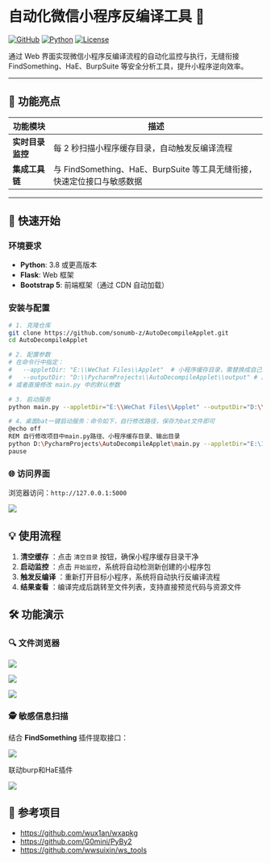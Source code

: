 # 自动化微信小程序反编译工具 🚀

[![GitHub](https://img.shields.io/badge/GitHub-sonumb%2FAutoDecompileApplet-blue)](https://github.com/sonumb-z/AutoDecompileApplet)
[![Python](https://img.shields.io/badge/Python-3.8%2B-blue)](https://www.python.org/)
[![License](https://img.shields.io/badge/License-MIT-green)](LICENSE)

通过 Web 界面实现微信小程序反编译流程的自动化监控与执行，无缝衔接 FindSomething、HaE、BurpSuite 等安全分析工具，提升小程序逆向效率。

---

## 🌟 功能亮点

| 功能模块         | 描述                                                         |
| ---------------- | ------------------------------------------------------------ |
| **实时目录监控** | 每 2 秒扫描小程序缓存目录，自动触发反编译流程                |
| **集成工具链**   | 与 FindSomething、HaE、BurpSuite 等工具无缝衔接，快速定位接口与敏感数据 |

---

## 🚀 快速开始

### 环境要求

- **Python**: 3.8 或更高版本
- **Flask**: Web 框架
- **Bootstrap 5**: 前端框架（通过 CDN 自动加载）

### 安装与配置

```bash
# 1. 克隆仓库
git clone https://github.com/sonumb-z/AutoDecompileApplet.git
cd AutoDecompileApplet

# 2. 配置参数
# 在命令行中指定：
#   --appletDir: "E:\\WeChat Files\\Applet"  # 小程序缓存目录，需替换成自己的
#   --outputDir: "D:\\PycharmProjects\\AutoDecompileApplet\\output" # 反编译输出目录，需替换成自己的
# 或者直接修改 main.py 中的默认参数

# 3. 启动服务
python main.py --appletDir="E:\\WeChat Files\\Applet" --outputDir="D:\\PycharmProjects\\AutoDecompileApplet\\output"

# 4、桌面bat一键启动服务：命令如下，自行修改路径，保存为bat文件即可
@echo off
REM 自行修改项目中main.py路径、小程序缓存目录、输出目录
python D:\PycharmProjects\AutoDecompileApplet\main.py --appletDir="E:\1qq\WeChat Files\Applet" --outputDir="D:\PycharmProjects\AutoDecompileApplet\result"
pause
```

### 🌐 访问界面

浏览器访问：`http://127.0.0.1:5000`

![](https://cdn.jsdelivr.net/gh/sonumb-z/IMG-Repo@main/img/20250327181601364.png)

## 💡 使用流程

1. **清空缓存** ：点击 `清空目录` 按钮，确保小程序缓存目录干净
2. **启动监控** ：点击 `开始监控`，系统将自动检测新创建的小程序包
3. **触发反编译** ：重新打开目标小程序，系统将自动执行反编译流程
4. **结果查看** ：编译完成后跳转至文件列表，支持直接预览代码与资源文件

## 🛠️ 功能演示

### 🔍 文件浏览器

![](https://cdn.jsdelivr.net/gh/sonumb-z/IMG-Repo@main/img/20250327181601366.png)

![](https://cdn.jsdelivr.net/gh/sonumb-z/IMG-Repo@main/img/20250327181601367.png)

![](https://cdn.jsdelivr.net/gh/sonumb-z/IMG-Repo@main/img/20250327181601368.png)

### 🕵️ 敏感信息扫描

结合 **FindSomething** 插件提取接口：

![](https://cdn.jsdelivr.net/gh/sonumb-z/IMG-Repo@main/img/20250327181601369.png)

联动burp和HaE插件

![](https://cdn.jsdelivr.net/gh/sonumb-z/IMG-Repo@main/img/20250327181601370.png)

## 📖 参考项目

- https://github.com/wux1an/wxapkg
- https://github.com/G0mini/PyBy2
- https://github.com/wwsuixin/ws_tools
